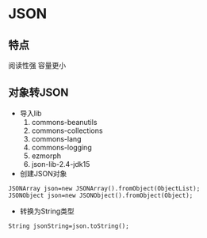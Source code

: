 # JSON

## 特点
阅读性强
容量更小

## 对象转JSON
+ 导入lib
   1. commons-beanutils
   2. commons-collections
   3. commons-lang
   4. commons-logging
   5. ezmorph
   6. json-lib-2.4-jdk15
+ 创建JSON对象
```
JSONArray json=new JSONArray().fromObject(ObjectList);
JSONObject json=new JSONObject().fromObject(Object);
```
+ 转换为String类型

`String jsonString=json.toString();`